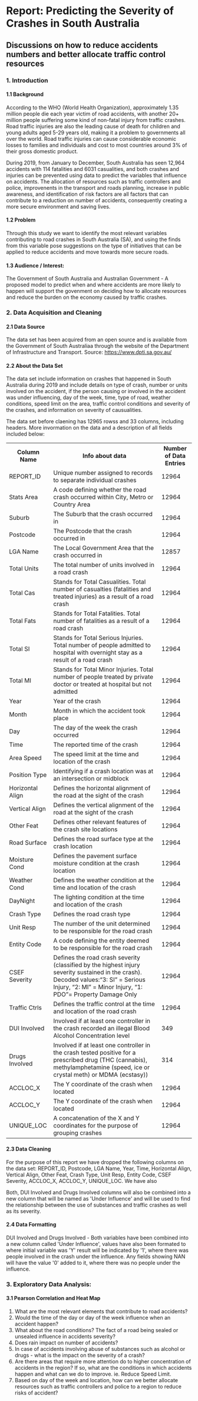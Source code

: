 # Report: Predicting the Severity of Crashes in South Australia  

## Discussions on how to reduce accidents numbers and better allocate traffic control resources


### 1. Introduction 

#### 1.1 Background

According to the WHO (World Health Organization), approximately 1.35 million people die each year victim of road accidents, with another 20+ million people suffering some kind of non-fatal injury from traffic crashes. Road traffic injuries are also the leading cause of death for children and young adults aged 5-29 years old, making it a problem to governments all over the world. Road traffic injuries can cause considerable economic losses to families and individuals and cost to most countries around 3% of their gross domestic product. 

During 2019, from January to December, South Australia has seen 12,964 accidents with 114 fatalities and 6031 casualities, and both crashes and injuries can be prevented using data to predict the variables that influence on accidents. The allocation of resources such as traffic controllers and police, improvenents in the transport and roads planning, increase in public awareness, and identification of risk factors are all factors that can contribute to a reduction on number of accidents, consequently creating a more secure environment and saving lives.

#### 1.2 Problem

Through this study we want to identify the most relevant variables contributing to road crashes in South Australia (SA), and using the finds from this variable pose suggestions on the type of initiatives that can be applied to reduce accidents and move towards more secure roads. 

#### 1.3 Audience / Interest: 

The Government of South Australia and Australian Government - A proposed model to predict when and where accidents are more likely to happen will support the govenment on deciding how to allocate resources and reduce the burden on the economy caused by traffic crashes.



### 2. Data Acquisition and Cleaning

#### 2.1 Data Source

The data set has been acquired from an open source and is available from the Government of South Australiaa through the website of the Department of Infrastructure and Transport. Source: https://www.dpti.sa.gov.au/

#### 2.2 About the Data Set

The data set include information on crashes that happened in South Australia during 2019 and include details on type of crash, number or units involved on the accident, if the person causing or involved in the accident was under influencing, day of the week, time, type of road, weather conditions, speed limit on the area, traffic control conditions and severity of the crashes, and information on severity of causualities.

The data set before claening has 12965 rowss and 33 columns, including headers. More invormation on the data and a description of all fields included below: 


<table>
  <tr>
  <th left-align> Column Name </th> 
  <th left-align> Info about data</th>
  <th left-align> Number of Data Entries</th>
  </tr>
  <tr>
    <td> REPORT_ID</td>
    <td> Unique number assigned to records to separate individual crashes </td>
    <td> 12964 </td>
  </tr>
  <tr>
    <td>Stats Area</td>
    <td>A code defining whether the road crash occurred within City, Metro or Country Area</td>
    <td> 12964 </td>
  </tr>
  <tr>
    <td> Suburb </td>
    <td> The Suburb that the crash occurred in</td>
    <td>12964 </td>
  </tr>
  <tr>
    <td> Postcode </td>
    <td> The Postcode that the crash occurred in </td>
    <td> 12964 </td>
  </tr>
  <tr>
    <td> LGA Name </td>
    <td> The Local Government Area that the crash occurred in</td>
    <td> 12857 </td>
  </tr>
  <tr>
    <td> Total Units </td>
    <td> The total number of units involved in a road crash</td>
    <td> 12964 </td>
  </tr>
<tr>
    <td> Total Cas </td>
    <td> Stands for Total Casualities. Total number of casualties (fatalities and treated injuries) as a result of a road crash</td>
    <td> 12964 </td>
  </tr>
<tr>
    <td> Total Fats </td>
    <td> Stands for Total Fatalities. Total number of fatalities as a result of a road crash</td>
    <td> 12964 </td>
  </tr>
<tr>
    <td> Total SI </td>
    <td> Stands for Total Serious Injuries. Total number of people admitted to hospital with overnight stay as a result of a road crash</td>
    <td> 12964 </td>
  </tr>
<tr>
    <td> Total MI </td>
    <td> Stands for Total Minor Injuries. Total number of people treated by private doctor or treated at hospital but not admitted</td>
    <td> 12964 </td>
  </tr>
<tr>
    <td> Year </td>
    <td> Year of the crash</td>
    <td> 12964 </td>
  </tr>
<tr>
    <td> Month </td>
    <td> Month in which the accident took place</td>
    <td> 12964 </td>
  </tr>
<tr>
    <td> Day </td>
    <td> The day of the week the crash occurred </td>
    <td> 12964 </td>
  </tr>
<tr>
    <td> Time </td>
    <td> The reported time of the crash </td>
    <td> 12964 </td>
  </tr>
<tr>
    <td> Area Speed </td>
    <td> The speed limit at the time and location of the crash </td>
    <td> 12964 </td>
  </tr>
<tr>
    <td> Position Type </td>
    <td> Identifying if a crash location was at an intersection or midblock </td>
    <td> 12964 </td>
  </tr>
<tr>
    <td> Horizontal Align </td>
    <td> Defines the horizontal alignment of the road at the sight of the crash </td>
    <td> 12964 </td>
  </tr>
<tr>
    <td> Vertical Align </td>
    <td> Defines the vertical alignment of the road at the sight of the crash </td>
    <td> 12964 </td>
  </tr>
 <tr>
    <td> Other Feat </td>
    <td> Defines other relevant features of the crash site locations </td>
    <td> 12964 </td>
  </tr>
 <tr>
    <td> Road Surface </td>
    <td> Defines the road surface type at the crash location</td>
    <td> 12964 </td>
  </tr>
 <tr>
    <td> Moisture Cond </td>
    <td> Defines the pavement surface moisture condition at the crash location</td>
    <td> 12964 </td>
  </tr>  
<tr>
    <td> Weather Cond </td>
    <td> Defines the weather condition at the time and location of the crash </td>
    <td> 12964 </td>
  </tr>  
<tr>
    <td> DayNight </td>
    <td> The lighting condition at the time and location of the crash </td>
    <td> 12964 </td>
  </tr>  
<tr>
    <td> Crash Type </td>
    <td> Defines the road crash type </td>
    <td> 12964 </td>
  </tr>  
<tr>
    <td> Unit Resp </td>
    <td> The number of the unit determined to be responsible for the road crash </td>
    <td> 12964 </td>
  </tr>  
<tr>
    <td> Entity Code </td>
    <td> A code defining the entity deemed to be responsible for the road crash</td>
    <td> 12964 </td>
  </tr>  
<tr>
    <td> CSEF Severity </td>
    <td>Defines the road crash severity (classified by the highest injury severity sustained in the crash). Decoded values:“3: SI” = Serious Injury, “2: MI” = Minor Injury, “1: PDO”= Property Damage Only </td>
    <td> 12964 </td>
  </tr>  
<tr>
    <td> Traffic Ctrls </td>
    <td> Defines the traffic control at the time and location of the road crash </td>
    <td> 12964 </td>
  </tr>  
<tr>
    <td> DUI Involved </td>
    <td> Involved if at least one controller in the crash recorded an illegal Blood Alcohol Concentration level</td>
    <td> 349 </td>
  </tr>  
<tr>
<tr>  
    <td> Drugs Involved </td>
    <td> Involved if at least one controller in the crash tested positive for a prescribed drug (THC (cannabis), methylamphetamine (speed, ice or crystal meth) or MDMA (ecstasy))</td>
    <td> 314 </td>
  </tr>  
<tr> 
    <td> ACCLOC_X  </td>
    <td> The Y coordinate of the crash when located</td>
    <td> 12964 </td>
  </tr>  
<tr>
    <td> ACCLOC_Y</td>
    <td> The Y coordinate of the crash when located</td>
    <td> 12964 </td>
  </tr>  
<tr>
    <td> UNIQUE_LOC  </td>
    <td> A concatenation of the X and Y coordinates for the purpose of grouping crashes</td>
    <td> 12964 </td>
  </tr>  
</table>


#### 2.3 Data Cleaning

For the purpose of this report we have dropped the following columns on the data set: REPORT_ID, Postcode, LGA Name, Year, Time, Horizontal Align, Vertical Align, Other Feat, Crash Type, Unit Resp, Entity Code, CSEF Severity, ACCLOC_X, ACCLOC_Y, UNIQUE_LOC. We have also 

Both, DUI Involved and Drugs Involved columns will also be combined into a new column that will be named as 'Under Influence' and will be used to find the relationship between the use of substances and traffic crashes as well as its severity. 

#### 2.4 Data Formatting

DUI Involved and Drugs Involved - Both variables have been combined into a new column called 'Under Influence', values have also been formated to where initial variable was 'Y' result will be indicated by '1', where there was people involved in the crash under the influence. Any fields showing NAN will have the value '0' added to it, where there was no people under the influence.


### 3. Exploratory Data Analysis: 

#### 3.1 Pearson Correlation and Heat Map
<ol>
  <li>What are the most relevant elements that contribute to road accidents?</li>
  <li>Would the time of the day or day of the week influence when an accident happen?</li>
  <li>What about the road conditions? The fact of a road being sealed or unsealed influence in accidents severity?</li>
<li>Does rain impact on number of accidents?</li>
<li>In case of accidents involving abuse of substances such as alcohol or drugs - what is the impact on the severity of a crash?</li>
<li>Are there areas that require more attention do to higher concentration of accidents in the region? If so, what are the conditions in which accidents happen and what can we do to improve. ie. Reduce Speed Limit.</li>
<li>Based on day of the week and location, how can we better allocate resources such as traffic controllers and police to a region to reduce risks of accident?</li>
</ol>

